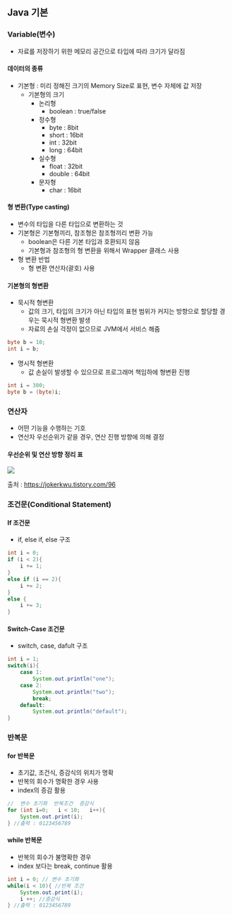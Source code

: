 ## Java 기본

### Variable(변수)

- 자료를 저장하기 위한 메모리 공간으로 타입에 따라 크기가 달라짐

#### 데이터의 종류
- 기본형 : 미리 정해진 크기의 Memory Size로 표현, 변수 자체에 값 저장
  - 기본형의 크기
    - 논리형
      - boolean : true/false
    - 정수형
      - byte : 8bit
      - short : 16bit
      - int : 32bit
      - long : 64bit
    - 실수형
      - float : 32bit
      - double : 64bit
    - 문자형
      - char : 16bit

#### 형 변환(Type casting)
- 변수의 타입을 다른 타입으로 변환하는 것
- 기본형은 기본형끼리, 참조형은 참조형끼리 변환 가능
  - boolean은 다른 기본 타입과 호환되지 않음
  - 기본형과 참조형의 형 변환을 위해서 Wrapper 클래스 사용
- 형 변환 반법
  - 형 변환 연산자(괄호) 사용

#### 기본형의 형변환
- 묵시적 형변환
  - 값의 크기, 타입의 크기가 아닌 타입의 표현 범위가 커지는 방향으로 할당할 경우는 묵시적 형변환 발생
  - 자료의 손실 걱정이 없으므로 JVM에서 서비스 해줌
``` java
byte b = 10;
int i = b;
``` 
- 명시적 형변환
  - 값 손실이 발생할 수 있으므로 프로그래머 책임하에 형변환 진행
``` java
int i = 300;
byte b = (byte)i;
```

### 연산자
- 어떤 기능을 수행하는 기호
- 연산자 우선순위가 같을 경우, 연산 진행 방향에 의해 결정

#### 우선순위 및 연산 방향 정리 표

<img src="https://t1.daumcdn.net/cfile/tistory/990DEF445C90628F3D"/> 

<a align="center">출처 : https://jokerkwu.tistory.com/96</a> 


### 조건문(Conditional Statement)

#### If 조건문
- if, else if, else 구조
``` java
int i = 0;
if (i < 2){
    i += 1;
}
else if (i == 2){
    i += 2;
}
else {
    i += 3;
}
```
#### Switch-Case 조건문
- switch, case, dafult 구조
``` java
int i = 1;
switch(i){
    case 1:
        System.out.println("one");
    case 2:
        System.out.println("two");
        break;
    default:
        System.out.println("default");
}
```

### 반복문

#### for 반복문
- 초기값, 조건식, 증감식의 위치가 명확
- 반복의 회수가 명확한 경우 사용
- index의 증감 활용
```java
//  변수 초기화  반복조건  증감식 
for (int i=0;   i < 10;   i++){
    System.out.print(i); 
} //출력 : 0123456789
```

#### while 반복문
- 반복의 회수가 불명확한 경우
- index 보다는 break, continue 활용
```java
int i = 0; // 변수 초기화
while(i < 10){ //반복 조건
    System.out.print(i);
    i ++; //증감식
} //출력 : 0123456789
```